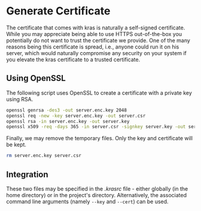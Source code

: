 # Generate Certificate

The certificate that comes with kras is naturally a self-signed certificate. While you may appreciate being able to use HTTPS out-of-the-box you potentially do not want to trust the certificate we provide. One of the many reasons being this certificate is spread, i.e., anyone could run it on his server, which would naturally compromise any security on your system if you elevate the kras certificate to a trusted certificate.

## Using OpenSSL

The following script uses OpenSSL to create a certificate with a private key using RSA.

```bash
openssl genrsa -des3 -out server.enc.key 2048
openssl req -new -key server.enc.key -out server.csr
openssl rsa -in server.enc.key -out server.key
openssl x509 -req -days 365 -in server.csr -signkey server.key -out server.crt
```

Finally, we may remove the temporary files. Only the key and certificate will be kept.

```bash
rm server.enc.key server.csr
```

## Integration

These two files may be specified in the *.krasrc* file - either globally (in the home directory) or in the project's directory. Alternatively, the associated command line arguments (namely `--key` and `--cert`) can be used.
